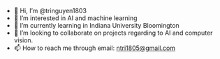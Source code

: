- 👋 Hi, I’m @tringuyen1803
- 👀 I’m interested in AI and machine learning
- 🌱 I’m currently learning in Indiana University Bloomington
- 💞️ I’m looking to collaborate on projects regarding to AI and computer vision.
- 📫 How to reach me through email: ntri1805@gmail.com

<!---
tringuyen1803/tringuyen1803 is a ✨ special ✨ repository because its `README.md` (this file) appears on your GitHub profile.
You can click the Preview link to take a look at your changes.
--->
